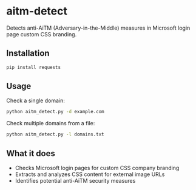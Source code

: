 # aitm-detect

Detects anti-AiTM (Adversary-in-the-Middle) measures in Microsoft login page custom CSS branding.

## Installation

```bash
pip install requests
```

## Usage

Check a single domain:
```bash
python aitm_detect.py -d example.com
```

Check multiple domains from a file:
```bash
python aitm_detect.py -l domains.txt
```

## What it does

- Checks Microsoft login pages for custom CSS company branding
- Extracts and analyzes CSS content for external image URLs
- Identifies potential anti-AiTM security measures
